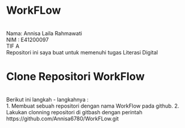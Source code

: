 # WorkFLow
<br>
Nama: Annisa Laila Rahmawati <br>
NIM : E41200097<br>
TIF A <br>
Repositori ini saya buat untuk memenuhi tugas Literasi Digital <br>

# Clone Repositori WorkFlow
<br>
Berikut ini langkah - langkahnya : <br>
1. Membuat sebuah repositori dengan nama WorkFlow pada github.
2. Lakukan clonning repositori di gitbash dengan perintah  https://github.com/Annisa6780/WorkFLow.git
